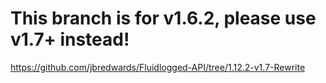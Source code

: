 # This branch is for v1.6.2, please use v1.7+ instead! 

https://github.com/jbredwards/Fluidlogged-API/tree/1.12.2-v1.7-Rewrite
